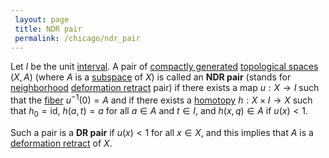 ```yaml
---
 layout: page
 title: NDR pair
 permalink: /chicago/ndr_pair
---
```


Let $I$ be the unit [interval](https://defsmath.github.io/DefsMath/interval). A pair of [compactly generated](https://defsmath.github.io/DefsMath/compactly_generated) [topological spaces](https://defsmath.github.io/DefsMath/topological_space) $(X,A)$ (where $A$ is a [subspace](https://defsmath.github.io/DefsMath/subspace_topology) of $X$) is called an **NDR pair**
(stands for [neighborhood](https://defsmath.github.io/DefsMath/neighborhood) [deformation retract](https://defsmath.github.io/DefsMath/deformation_retraction) pair) if there exists a map $u:X\to I$ such that the [fiber](https://defsmath.github.io/DefsMath/fiber) $u^{-1}(0) = A$ and if there exists a [homotopy](https://defsmath.github.io/DefsMath/homotopy) $h:X\times I \to X$ such that $h_0 = \text{id}$, $h(a,t) = a$ for all $a\in A$ and $t\in I$, and $h(x,q) \in A$ if $u(x)<1$.

Such a pair is a **DR pair** if $u(x) < 1$ for all $x\in X$, and this implies that $A$ is a [deformation retract](https://defsmath.github.io/DefsMath/#######################deformation_retract) of $X$. 

